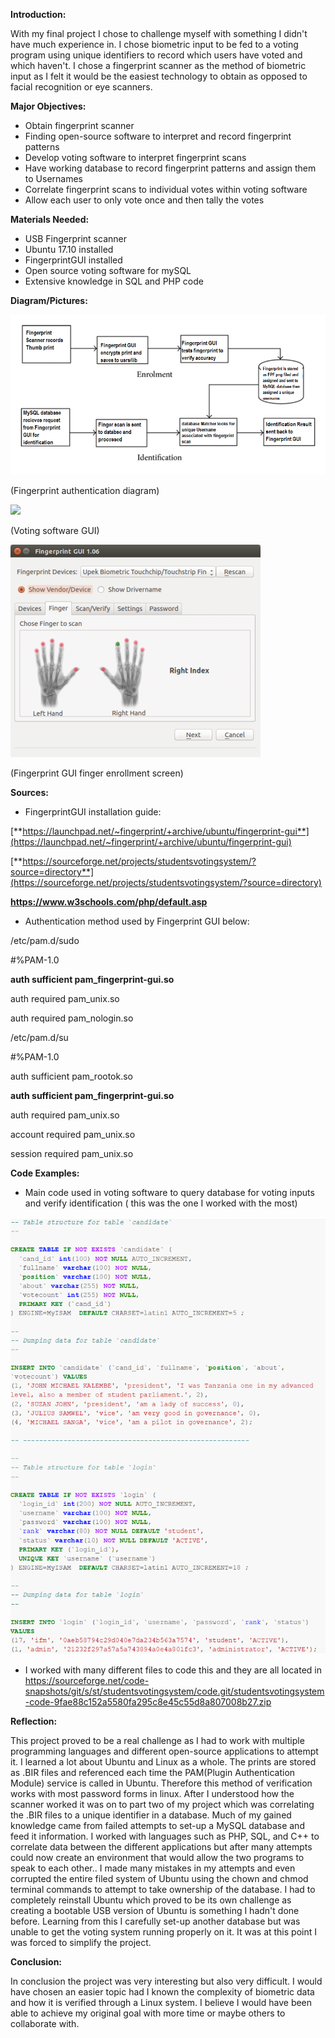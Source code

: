 **Introduction:**

With my final project I chose to challenge myself with something I didn&#39;t have much experience in. I chose biometric input to be fed to a voting program using unique identifiers to record which users have voted and which haven&#39;t. I chose a fingerprint scanner as the method of biometric input as I felt it would be the easiest technology to obtain as opposed to facial recognition or eye scanners.

   **Major Objectives:**

- Obtain fingerprint scanner
- Finding open-source software to interpret and record fingerprint patterns
- Develop voting software to interpret fingerprint scans
- Have working database to record fingerprint patterns and assign them to Usernames
- Correlate fingerprint scans to individual votes within voting software
- Allow each user to only vote once and then tally the votes

**Materials Needed:**

- USB Fingerprint scanner
- Ubuntu 17.10 installed
- FingerprintGUI installed
- Open source voting software for mySQL
- Extensive knowledge in SQL and PHP code

**Diagram/Pictures:**

 ![](FinalProjDiagram.png)

(Fingerprint authentication diagram)

 ![](Vote.jpg)

(Voting software GUI)

 ![](Fingerprintgui.png)

(Fingerprint GUI finger enrollment screen)



**Sources:**

- FingerprintGUI installation guide:

[**https://launchpad.net/~fingerprint/+archive/ubuntu/fingerprint-gui**](https://launchpad.net/~fingerprint/+archive/ubuntu/fingerprint-gui)

[**https://sourceforge.net/projects/studentsvotingsystem/?source=directory**](https://sourceforge.net/projects/studentsvotingsystem/?source=directory)

**https://www.w3schools.com/php/default.asp**

- Authentication method used by Fingerprint GUI below:

/etc/pam.d/sudo

#%PAM-1.0

**auth                sufficient        pam\_fingerprint-gui.so**

auth                required        pam\_unix.so

auth                required        pam\_nologin.so

/etc/pam.d/su

 #%PAM-1.0

 auth                sufficient        pam\_rootok.so

  **auth                sufficient        pam\_fingerprint-gui.so**

 auth                required        pam\_unix.so

 account                required        pam\_unix.so

 session                required        pam\_unix.so

**Code Examples:**

- Main code used in voting software to query database for voting inputs and verify identification ( this was the one I worked with the most)

 ![](pollvote.png)

- I worked with many different files to code this and they are all located in https://sourceforge.net/code-snapshots/git/s/st/studentsvotingsystem/code.git/studentsvotingsystem-code-9fae88c152a5580fa295c8e45c55d8a807008b27.zip

**Reflection:**

 This project proved to be a real challenge as I had to work with multiple programming languages and different open-source applications to attempt it. I learned a lot about Ubuntu and Linux as a whole. The prints are stored as .BIR files  and referenced each time the PAM(Plugin Authentication Module) service is called in Ubuntu. Therefore this method of verification works with most password forms in linux. After I understood how the scanner worked it was on to part two of my project which was correlating the .BIR files to a unique identifier in a database. Much of my gained knowledge came from failed attempts to set-up a MySQL database and feed it information. I worked with languages such as PHP, SQL, and C++ to correlate data between the different applications but after many attempts could now create an environment that would allow the two programs to speak to each other.. I made many mistakes in my attempts and even corrupted the entire filed system of Ubuntu using the chown and chmod terminal commands to attempt to take ownership of the database. I had to completely reinstall Ubuntu which proved to be its own challenge as creating a bootable USB version of Ubuntu is something I hadn&#39;t done before. Learning from this I carefully set-up another database but was unable to get the voting system running properly on it. It was at this point I was forced to simplify the project.

**Conclusion:**

 In conclusion the project was very interesting but also very difficult. I would have chosen an easier topic had I known the complexity of biometric data and how it is verified through a Linux system. I believe I would have been able to achieve my original goal with more time or maybe others to collaborate with.
